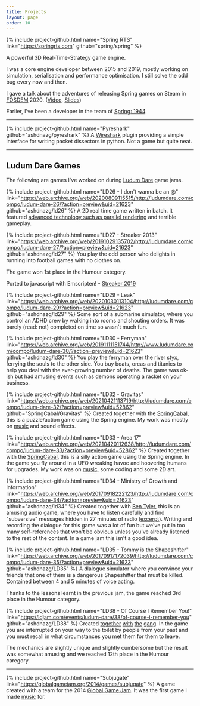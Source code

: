 ```yaml
---
title: Projects
layout: page
order: 10
---
```


{% include project-github.html name="Spring RTS" link="https://springrts.com" github="spring/spring" %}

A powerful 3D Real-Time-Strategy game engine.

I was a core engine developer between 2015 and 2019, mostly working on simulation, serialisation and performance optimisation. I still solve the odd bug every now and then.

I gave a talk about the adventures of releasing Spring games on Steam in [FOSDEM](https://fosdem.org/2022/) 2020. ([Video](https://www.youtube.com/watch?v=GfUBS63YgN0), [Slides](https://archive.fosdem.org/2020/schedule/event/gamedev_spring_steam/attachments/slides/3786/export/events/attachments/gamedev_spring_steam/slides/3786/odyssey.pdf))

Earlier, I've been a developer in the team of [Spring: 1944](https://github.com/spring1944/spring1944).

___

{% include project-github.html name="Pyreshark" github="ashdnazg/pyreshark" %}
A [Wireshark](https://www.wireshark.org/) plugin providing a simple interface for writing packet dissectors in python. Not a game but quite neat.

___

## Ludum Dare Games

The following are games I've worked on during [Ludum Dare](https://web.archive.org/web/20191111151744/http://www.ludumdare.com/compo/author/ashdnazg/) game jams.

{% include project-github.html name="LD26 - I don't wanna be an @" link="https://web.archive.org/web/20200809115515/http://ludumdare.com/compo/ludum-dare-26/?action=preview&uid=21623" github="ashdnazg/ld26" %}
A 2D real time game written in batch.
It featured [advanced technology such as parallel rendering](https://web.archive.org/web/20150308192510/http://ludumdare.com/compo/2013/05/07/combat-debriefing-or-batch-game-architecture-101/) and terrible gameplay.

{% include project-github.html name="LD27 - Streaker 2013" link="https://web.archive.org/web/20191029135702/http://ludumdare.com/compo/ludum-dare-27/?action=preview&uid=21623" github="ashdnazg/ld27" %}
You play the odd person who delights in running into football games with no clothes on.

The game won 1st place in the Humour category.

Ported to javascript with Emscripten! - [Streaker 2019](ld27)

{% include project-github.html name="LD29 - Leak" link="https://web.archive.org/web/20201030113104/http://ludumdare.com/compo/ludum-dare-29/?action=preview&uid=21623" github="ashdnazg/ld29" %}
Some sort of a submarine simulator, where you control an ADHD crew by walking into rooms and shouting orders. It was barely (read: not) completed on time so wasn't much fun.

{% include project-github.html name="LD30 - Ferryman" link="https://web.archive.org/web/20191111151744/http://www.ludumdare.com/compo/ludum-dare-30/?action=preview&uid=21623" github="ashdnazg/ld30" %}
You play the ferryman over the river styx, ferrying the souls to the other side. You buy boats, orcas and titanics to help you deal with the ever-growing number of deaths.
The game was ok-ish but had amusing events such as demons operating a racket on your business.

{% include project-github.html name="LD32 - Gravitas" link="https://web.archive.org/web/20210421113719/http://ludumdare.com/compo/ludum-dare-32/?action=preview&uid=52862" github="SpringCabal/Gravitas" %}
Created together with the [SpringCabal](https://github.com/SpringCabal), this is a puzzle/action game using the Spring engine.
My work was mostly on [music](assets/music/gravitas.ogg) and sound effects.

{% include project-github.html name="LD33 - Area 17" link="https://web.archive.org/web/20210420112638/http://ludumdare.com/compo/ludum-dare-33/?action=preview&uid=52862" %}
Created together with the [SpringCabal](https://github.com/SpringCabal), this is a silly action game using the Spring engine.
In the game you fly around in a UFO wreaking havoc and hoovering humans for upgrades. My work was on [music](assets/music/area17.ogg), some coding and some 2D art.

{% include project-github.html name="LD34 - Ministry of Growth and Information" link="https://web.archive.org/web/20170918222123/http://ludumdare.com/compo/ludum-dare-34/?action=preview&uid=21623" github="ashdnazg/ld34" %}
Created together with [Ben Tyler](https://github.com/kanatohodets), this is an amusing audio game,
where you have to listen carefully and find "subversive" messages hidden in 27 minutes of radio ([excerpt](assets/music/ministrycats.ogg)).
Writing and recording the dialogue for this game was a lot of fun but we've put in too many self-references that won't be obvious unless you've already listened to the rest of the content.
In a game jam this isn't a good idea.

{% include project-github.html name="LD35 - Tommy is the Shapeshifter" link="https://web.archive.org/web/20170917172039/http://ludumdare.com/compo/ludum-dare-35/?action=preview&uid=21623" github="ashdnazg/LD35" %}
A dlalogue simulator where you convince your friends that one of them is a dangerous Shapeshifter that must be killed.
Contained between 4 and 5 minutes of voice acting.

Thanks to the lessons learnt in the previous jam, the game reached 3rd place in the Humour category.

{% include project-github.html name="LD38 - Of Course I Remember You!" link="https://ldjam.com/events/ludum-dare/38/of-course-i-remember-you" github="ashdnazg/LD38" %}
Created [together](https://github.com/GuyAdler) [with](https://github.com/talyyy) [the](https://github.com/Jack-Dandy) [gang](https://github.com/AnastasiaLogi).
In the game you are interrupted on your way to the toilet by people from your past and you must recall in what circumstances you met them for them to leave.

The mechanics are slightly unique and slightly cumbersome but the result was somewhat amusing and we reached 12th place in the Humour caregory.

___

{% include project-github.html name="Subjugate" link="https://globalgamejam.org/2014/games/subjugate" %}
A game created with a team for the 2014 [Global Game Jam](https://globalgamejam.org/). It was the first game I made [music](assets/music/subjugate.ogg) for.
